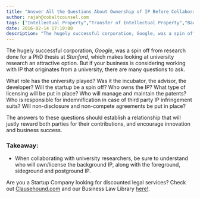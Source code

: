 ```yaml
---
title: "Answer All the Questions About Ownership of IP Before Collaborating with a University"
author: rajah@cobaltcounsel.com
tags: ["Intellectual Property","Transfer of Intellectual Property","Background Intellectual Property","Commercial Activities","Rajah"]
date: 2016-02-14 17:19:00
description: "The hugely successful corporation, Google, was a spin off from research done for a PhD thesis at Stanford. But if your business is considering working with IP that originates from a university, there are many questions to ask."
---
```





The hugely successful corporation, *Google*, was a spin off from research done for a PhD thesis at *Stanford*, which makes looking at university research an attractive option. But if your business is considering working with IP that originates from a university, there are many questions to ask.

What role has the university played? Was it the incubator, the advisor, the developer? Will the startup be a spin off? Who owns the IP? What type of licensing will be put in place? Who will manage and maintain the patents? Who is responsible for indemnification in case of third party IP infringement suits? Will non-disclosure and non-compete agreements be put in place? 

The answers to these questions should establish a relationship that will justly reward both parties for their contributions, and encourage innovation and business success.



### Takeaway:
- When collaborating with university researchers, be sure to understand who will own/license the background IP, along with the foreground, sideground and postground IP.

 

Are you a Startup Company looking for discounted legal services? Check out [Clausehound.com](https://about.clausehound.com/) and our Business Law Library [here!](https://www.clausehound.com/documents/).
